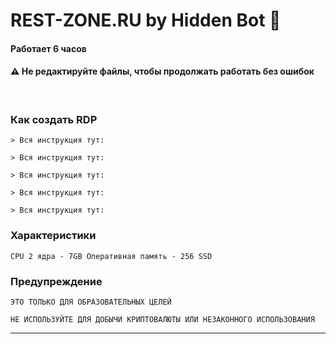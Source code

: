 # REST-ZONE.RU by Hidden Bot 👾 

#### Работает 6 часов


#### ⚠ Не редактируйте файлы, чтобы продолжать работать без ошибок

<br>

### Как создать RDP 
```
> Вся инструкция тут: 

> Вся инструкция тут: 

> Вся инструкция тут: 

> Вся инструкция тут: 

> Вся инструкция тут: 

```

### Характеристики
```
CPU 2 ядра - 7GB Оперативная память - 256 SSD
```

### Предупреждение
```
ЭТО ТОЛЬКО ДЛЯ ОБРАЗОВАТЕЛЬНЫХ ЦЕЛЕЙ

НЕ ИСПОЛЬЗУЙТЕ ДЛЯ ДОБЫЧИ КРИПТОВАЛЮТЫ ИЛИ НЕЗАКОННОГО ИСПОЛЬЗОВАНИЯ
```
---

